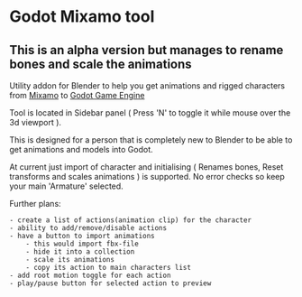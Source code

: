 # Godot Mixamo tool

## This is an alpha version but manages to rename bones and scale the animations 

Utility addon for Blender to help you get animations and rigged characters
from [Mixamo](https://www.Mixamo.com) to [Godot Game Engine](https://www.godotengine.org)

Tool is located in Sidebar panel ( Press 'N' to toggle it while mouse over the 3d viewport ).

This is designed for a person that is completely new to Blender to be able to get animations
and models into Godot.

At current just import of character and initialising ( Renames bones, Reset transforms and 
 scales animations ) is supported. No error checks so keep your main 'Armature' selected.
 
 Further plans:
 
    - create a list of actions(animation clip) for the character
    - ability to add/remove/disable actions
    - have a button to import animations
        - this would import fbx-file
        - hide it into a collection
        - scale its animations
        - copy its action to main characters list
    - add root motion toggle for each action
    - play/pause button for selected action to preview 
    
